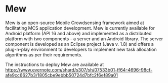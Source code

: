 # Mew
Mew is an open-source Mobile Crowdsensing framework aimed at facilitating MCS application development. Mew is currently available for Android platform (API 16 and above) and implemented as a distributed platform with two components - a server and an Android library. The server component is developed as an Eclipse project (Java v. 1.8) and offers a plug-n-play environment to developers to implement new task allocation algorithms as per their requirements.

The instructions to deploy Mew are available at https://www.evernote.com/shard/s307/sh/07533b01-ff64-4696-98cf-afe9cc6627b3/1805cbe9ebbb50724d7bfc2f6ef89a01
